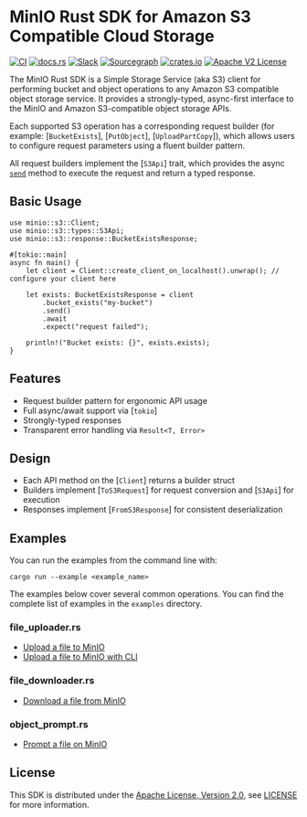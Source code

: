 # MinIO Rust SDK for Amazon S3 Compatible Cloud Storage

[![CI](https://github.com/minio/minio-rs/actions/workflows/rust.yml/badge.svg?branch=master)](https://github.com/minio/minio-rs/actions/workflows/rust.yml)
[![docs.rs](https://docs.rs/minio/badge.svg)](https://docs.rs/minio/latest/minio/)
[![Slack](https://slack.min.io/slack?type=svg)](https://slack.min.io) 
[![Sourcegraph](https://sourcegraph.com/github.com/minio/minio-rs/-/badge.svg)](https://sourcegraph.com/github.com/minio/minio-rs?badge)
[![crates.io](https://img.shields.io/crates/v/minio)](https://crates.io/crates/minio)
[![Apache V2 License](https://img.shields.io/badge/license-Apache%20V2-blue.svg)](https://github.com/minio/minio-rs/blob/master/LICENSE)

The MinIO Rust SDK is a Simple Storage Service (aka S3) client for performing bucket and object operations to any Amazon S3 compatible object storage service.
It provides a strongly-typed, async-first interface to the MinIO and Amazon S3-compatible object storage APIs.

Each supported S3 operation has a corresponding request builder (for example: [`BucketExists`], [`PutObject`], [`UploadPartCopy`]), which allows users to configure request parameters using a fluent builder pattern.

All request builders implement the [`S3Api`] trait, which provides the async [`send`](crate::s3::types::S3Api::send) method to execute the request and return a typed response.


## Basic Usage

```no_run
use minio::s3::Client;
use minio::s3::types::S3Api;
use minio::s3::response::BucketExistsResponse;

#[tokio::main]
async fn main() {
    let client = Client::create_client_on_localhost().unwrap(); // configure your client here
    
    let exists: BucketExistsResponse = client
        .bucket_exists("my-bucket")
        .send()
        .await
        .expect("request failed");

    println!("Bucket exists: {}", exists.exists);
}
```

## Features

- Request builder pattern for ergonomic API usage
- Full async/await support via [`tokio`]
- Strongly-typed responses
- Transparent error handling via `Result<T, Error>`


## Design

- Each API method on the [`Client`] returns a builder struct
- Builders implement [`ToS3Request`] for request conversion and [`S3Api`] for execution
- Responses implement [`FromS3Response`] for consistent deserialization


## Examples

You can run the examples from the command line with:

`cargo run --example <example_name>`

The examples below cover several common operations.
You can find the complete list of examples in the `examples` directory.

### file_uploader.rs

* [Upload a file to MinIO](examples/file_uploader.rs)
* [Upload a file to MinIO with CLI](examples/put_object.rs)

### file_downloader.rs

* [Download a file from MinIO](examples/file_downloader.rs)

### object_prompt.rs 

* [Prompt a file on MinIO](examples/object_prompt.rs)


## License
This SDK is distributed under the [Apache License, Version 2.0](https://www.apache.org/licenses/LICENSE-2.0), see [LICENSE](https://github.com/minio/minio-rs/blob/master/LICENSE) for more information.
